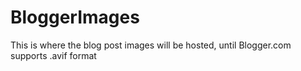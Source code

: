 # BloggerImages
This is where the blog post images will be hosted, until Blogger.com supports .avif format
